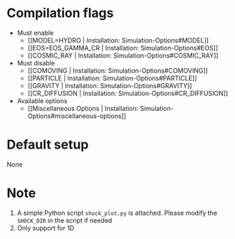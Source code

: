 # Compilation flags
- Must enable
   - [[MODEL=HYDRO | Installation: Simulation-Options#MODEL]]
   - [[EOS=EOS_GAMMA_CR | Installation: Simulation-Options#EOS]]
   - [[COSMIC_RAY | Installation: Simulation-Options#COSMIC_RAY]]
- Must disable
   - [[COMOVING | Installation: Simulation-Options#COMOVING]]
   - [[PARTICLE | Installation: Simulation-Options#PARTICLE]]
   - [[GRAVITY | Installation: Simulation-Options#GRAVITY]]
   - [[CR_DIFFUSION | Installation: Simulation-Options#CR_DIFFUSION]]
- Available options
   - [[Miscellaneous Options | Installation: Simulation-Options#miscellaneous-options]]


# Default setup
None


# Note
1. A simple Python script `shock_plot.py` is attached. Please modify the `SHOCK_DIR` in the script if needed
2. Only support for 1D
